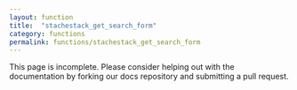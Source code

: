 ```yaml
---
layout: function
title:  "stachestack_get_search_form"
category: functions
permalink: functions/stachestack_get_search_form
---
```


This page is incomplete. Please consider helping out with the documentation by forking our docs repository and submitting a pull request.